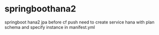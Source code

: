 # springboothana2
springboot hana2 jpa
before cf push need to create service hana with plan schema and specify instance in manifest.yml
